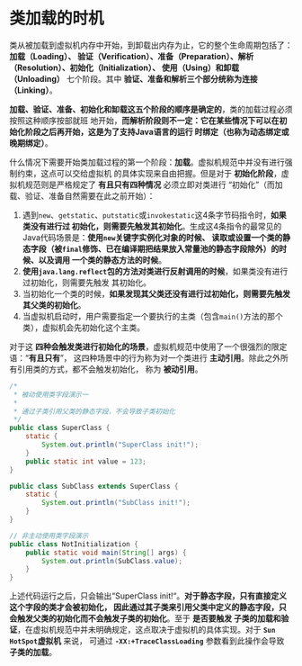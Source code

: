 类加载的时机
========================================================================
类从被加载到虚拟机内存中开始，到卸载出内存为止，它的整个生命周期包括了：**加载（Loading）、
验证（Verification）、准备（Preparation）、解析（Resolution）、初始化（Initialization）、
使用（Using）和卸载（Unloading）** 七个阶段。其中 **验证、准备和解析三个部分统称为连接（Linking）**。

**加载、验证、准备、初始化和缷载这五个阶段的顺序是确定的**，类的加载过程必须按照这种顺序按部就班
地开始，**而解析阶段则不一定：它在某些情况下可以在初始化阶段之后再开始，这是为了支持Java语言的运行
时绑定（也称为动态绑定或晚期绑定）**。

什么情况下需要开始类加载过程的第一个阶段：**加载**。虚拟机规范中并没有进行强制约束，这点可以交给虚拟机
的具体实现来自由把握。但是对于 **初始化阶段**，虚拟机规范则是严格规定了 **有且只有四种情况** 必须立即对类进行
“初始化”（而加载、验证、准备自然需要在此之前开始）：
1. 遇到`new`、`getstatic`、`putstatic`或`invokestatic`这4条字节码指令时，**如果类没有进行过
初始化，则需要先触发其初始化**。生成这4条指令的最常见的Java代码场景是：**使用`new`关键字实例化对象的时候、
读取或设置一个类的静态字段（被`final`修饰、已在编译期把结果放入常量池的静态字段除外）的时候、以及调用
一个类的静态方法的时候**。
2. **使用`java.lang.reflect`包的方法对类进行反射调用的时候**，如果类没有进行过初始化，则需要先触发
其初始化。
3. 当初始化一个类的时候，**如果发现其父类还没有进行过初始化，则需要先触发其父类的初始化**。
4. 当虚拟机启动时，用户需要指定一个要执行的主类（包含`main()`方法的那个类），虚拟机会先初始化这个主类。

对于这 **四种会触发类进行初始化的场景**，虚拟机规范中使用了一个很强烈的限定语：“**有且只有**”，
这四种场景中的行为称为对一个类进行 **主动引用**。除此之外所有引用类的方式，都不会触发初始化，
称为 **被动引用**。
```java
/*
 * 被动使用类字段演示一
 *
 * 通过子类引用父类的静态字段，不会导致子类初始化
 */
public class SuperClass {
    static {
        System.out.println("SuperClass init!");
    }
    public static int value = 123;
}

public class SubClass extends SuperClass {
    static {
        System.out.println("SubClass init!");
    }
}

// 非主动使用类字段演示
public class NotInitialization {
    public static void main(String[] args) {
        System.out.println(SubClass.value);
    }
}
```
上述代码运行之后，只会输出“SuperClass init!“。**对于静态字段，只有直接定义这个字段的类才会被初始化，
因此通过其子类来引用父类中定义的静态字段，只会触发父类的初始化而不会触发子类的初始化**。至于 **是否要触发
子类的加载和验证**，在虚拟机规范中并未明确规定，这点取决于虚拟机的具体实现。对于 **`Sun HotSpot`虚拟机** 来说，
可通过 **`-XX:+TraceClassLoading`** 参数看到此操作会导致 **子类的加载**。


